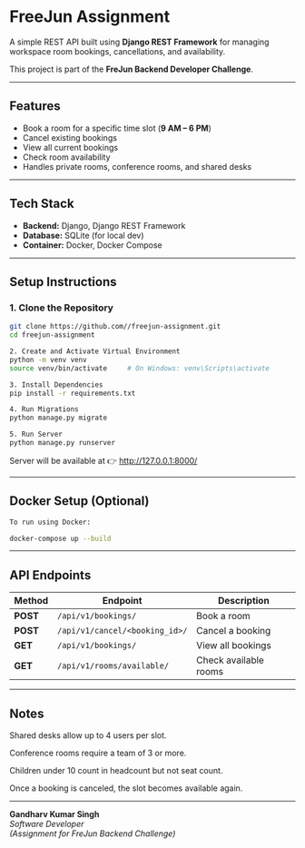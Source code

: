 # FreeJun Assignment

A simple REST API built using **Django REST Framework** for managing workspace room bookings, cancellations, and availability.

This project is part of the **FreJun Backend Developer Challenge**.

---

## Features

- Book a room for a specific time slot (**9 AM – 6 PM**)
- Cancel existing bookings
- View all current bookings
- Check room availability
- Handles private rooms, conference rooms, and shared desks

---

## Tech Stack

- **Backend:** Django, Django REST Framework
- **Database:** SQLite (for local dev)
- **Container:** Docker, Docker Compose

---

## Setup Instructions

### 1. Clone the Repository
```bash
git clone https://github.com//freejun-assignment.git
cd freejun-assignment

2. Create and Activate Virtual Environment
python -m venv venv
source venv/bin/activate     # On Windows: venv\Scripts\activate

3. Install Dependencies
pip install -r requirements.txt

4. Run Migrations
python manage.py migrate

5. Run Server
python manage.py runserver

```
Server will be available at 👉 http://127.0.0.1:8000/

---
## Docker Setup (Optional)
```bash
To run using Docker:

docker-compose up --build
```
---
## API Endpoints

| Method | Endpoint | Description |
|---------|-----------|-------------|
| **POST** | `/api/v1/bookings/` | Book a room |
| **POST** | `/api/v1/cancel/<booking_id>/` | Cancel a booking |
| **GET** | `/api/v1/bookings/` | View all bookings |
| **GET** | `/api/v1/rooms/available/` | Check available rooms |

---
## Notes

Shared desks allow up to 4 users per slot.

Conference rooms require a team of 3 or more.

Children under 10 count in headcount but not seat count.

Once a booking is canceled, the slot becomes available again.

---
**Gandharv Kumar Singh**  
*Software Developer*  
*(Assignment for FreJun Backend Challenge)*
